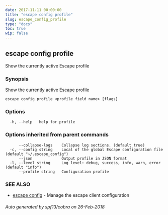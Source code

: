 ```yaml
---
date: 2017-11-11 00:00:00
title: "escape config profile"
slug: escape_config_profile
type: "docs"
toc: true
wip: false
---
```

## escape config profile

Show the currently active Escape profile

### Synopsis


Show the currently active Escape profile

```
escape config profile <profile field name> [flags]
```

### Options

```
  -h, --help   help for profile
```

### Options inherited from parent commands

```
      --collapse-logs    Collapse log sections. (default true)
  -c, --config string    Local of the global Escape configuration file (default "~/.escape_config")
      --json             Output profile in JSON format
  -l, --level string     Log level: debug, success, info, warn, error (default "info")
      --profile string   Configuration profile
```

### SEE ALSO
* [escape config](../escape_config/)	 - Manage the escape client configuration

###### Auto generated by spf13/cobra on 26-Feb-2018
